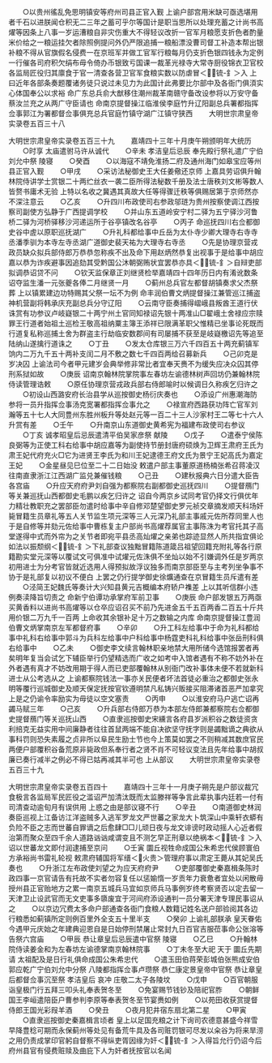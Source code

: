 <!-- { "loadSidebar": true } -->
　　○以贵州徭乱免思明镇安等府州司县正官入觐  上谕户部宫用米缺可亟选堪用者千石以进朕闻仓积无二三年之蓄可乎尔等国计是职当思所以处理充蓄之计尚书高燿等因条上八事一岁运漕粮自非灾伤重大不得轻议改折一官军月粮愿支折色者酌量米价给之一粮运挂欠者除照例提问外仍严限追捕一粮船漂没曹司督工补造本帮出银补粮不得从官旗假名侵费一在京班军并做工官军行粮每月仍支折色银四钱永为定例一行催各司府积欠绢布毋令倚办币银致亏国课一裁革光禄寺大常寺厨役锦衣卫官校各监局匠役归其廪食于官一清查各营卫官军食粮实数以防虐冒＜锍-釒＞入  上曰近年各部条奏题覆诸务徒只说过未见力为此国计此弗要比尔部中及各衙门俱湏实心体国奉公以求裕  命广东总兵俞大猷移住潮州裁革南赣守备改设参将以万安守备蔡汝兰充之从两广守臣请也  命南京提督操江临淮侯李庭竹升辽阳副总兵署都指挥佥事郭江为署都督佥事俱充总兵官庭竹镇守湖广江镇守狭西
　　大明世宗肃皇帝实录卷五百三十八


大明世宗肃皇帝实录卷五百三十九
　　嘉靖四十三年十月庚午朔颁明年大统历
　　○时享  太庙遣驸马许从诚代
　　○辛未  孝洁皇后忌辰  奉先殿行祭礼遣广宁伯刘允中祭  陵寝
　　○癸酉
　　○以海寇不靖免淮扬二府及通州海门如皋宝应等州县正官入觐
　　○甲戌
　　○采访法秘御史王大任姜儆还京师  上嘉具劳诏俱升翰林院侍讲学士赏银二十两纻丝衣一袭二臣所得法秘数千册及法士唐秩刘文彬等数人皆赘书庸术无验  上特以名收之冀遇其真故大任等得骤迁秩等俱赐居第于京师然亦不深注意云
　　○乙亥
　　○升四川布政使司右参政邬琏为贵州按察使调江西按察司副使方弘静于广西提调学校
　　○并山东五道岭安宁村二驿为五宁驿沙河鲁桥二驿为河桥驿移沙河递运所于谷亭镇改名谷亭
　　○丙子  命巡抚四川右佥都御史谷中虗以原职巡抚湖广
　　○升礼科都给事中丘岳为太仆寺少卿大理寺右寺寺丞潘季驯为本寺左寺丞湖广道御史裴天祐为大理寺右寺丞
　　○先是协理京营戎政员缺众拟兵部侍郎万恭恭忽称疾不出及命下用赵炳然恭复出视事于是给事中胡应嘉以恭为诈疾避事因追劾其受黔国公沐朝弼贿状宜罢恭亦具＜锍-釒＞自辩吏部拟调恭诏贷不问
　　○钦天监保章正刘继贤检举嘉靖四十四年历日内有淆讹数条诏夺监生潘一元张夔各俸二月继贤一月
　　○蓟州总兵官左都督胡镇奏求父杰祭葬  上以镇累建边功特赐其父祭一坛不为例  命丰润伯曹文炳提督操江兼管巡江捕盗神机营副将韩承庆充副总兵分守辽阳
　　○云南守臣奏捕得嶍峨县叛酋王道行伏诛赏有功参议卢岐嶷银二十两宁州土官同知禄诏先银十两准山□翟峨土舍禄应宗赎罪王行道者始祖土巡检王敬高祖纳粟主簿王添祥已限满革职父惟精已坐事论死既而行道复私称巡捕土舍为群盗主行劫临安数郡间有司屡捕不获至是岐嶷檄诏先等追至陆纳山遂擒行道诛之
　　○丁丑
　　○发太仓库银三万六千四百五十两充蓟镇军饷内二万九千五十两补支闰二月不敷之数七千四百两给召募新兵
　　○己卯克是岁决囚  上谕法司今者甲元建岁会典举修非常比者宜奉天赉不为缓失应决众囚其停刑系狱如故
　　○庚辰  诏南京翰林院掌院事左春坊左谕德林树声回坊仍兼翰林院侍读管理诰敕
　　○原任协理京营戎政兵部右侍郎喻时以候调日久称疾乞归许之
　　○初设山西潞安府长治县学从巡按御史杨衍庆奏也
　　○添设广州惠潮海防参将一员升指挥佥事汤克宽署都指挥佥事允之
　　○禄宣府西路获功阵亡官军刘瀚等五十七人大同豊州东胜州板升等处赵元等一百二十三人沙家村王二等七十六人升赏有差
　　○壬午
　　○升南京山东道御史黄希宪为福建布政使司右参议
　　○丁亥  诚孝昭皇后忌辰遣清平伯吴家彦祭  献陵
　　○戊子
　　○遣泰宁侯陈良弼等为正使工科右给事中胡应嘉等为副使持节册封唐府硕焕为卫辉王肃府王氏为肃王妃代府充火□它为进贤王李氏为和川王妃逮德王府文氏为景宁王妃高氏为嘉定王妃
　　○金星昼见巳位至二十二日始没  敕遣户部主事董原道杨楠张希召蒋凌汉往南直隶浙江江西湖广监兑兼催钱粮
　　○己丑
　　○建秋报典六日分遣大臣告各宫庙
　　○升应天府府尹刘自强为都察院右副都御史巡抚四川
　　○提督鴈门等关兼巡抚山西都御史毛鹏以疾乞归许之  诏自今两京乡试同考官仍择文行俱优年力精壮教职充之罢部臣勿遣时给事中辛自修邓楚望御史罗元祯交章摘发顺天科场奸毙冒籍生员章礼等五人关节监生项元深等三人元深乃礼部主事戚元佐所荐同里人也于是自修等并劾元佐给事中曹栋复主户部尚书高燿荐属官主事陈洙为考官托其子高堂遂得中式而外帘为之关节者即宛平县丞高灿燿之亲弟也踪迹显然人所共指宜俱论如法以振颓纲＜锍-釒＞下礼部查议独黜冒籍陈道箴吕祖望回籍充附礼等各行原籍勘实堂元深等以覆试文可俱准中试燿元佐洙俱不坐灿以始不引嫌调外任是岁两京初用进士为分考官皆就近选用人得预拟故浮议独多而南京部臣至与主考列坐争事不协于是礼部复以初议不便白  上罢之仍行提学御史徐爌通查在京冒籍生员斥遣有差
　　○泾简王妃魏氏等奏计大兴知县黄元吉概编本府轿户襍差  上以其听信群小违例奏渎降旨切责之  命新宁伯谭功承掌府军前卫事
　　○庚辰  命户部发银五万两亟买黄香料以进尚书高燿等以仓卒应诏召买不前乃先进金五千五百两香二百五十斤共用价银二万九千一百两  上命收其余银补足十万之数输之内库  命南京提督操江豊润伯曹文炳掌南京左军都督府事
　　○辛卯
　　○升工科左给事中于命为礼科都给事中礼科右给事中郭斗为兵科左给事中户科给事中杨霆吏科礼科给事中张岳刑科俱右给事中
　　○乙未
　　○御史李文续言翰林职亲地禁大用所储今选馆报罢者再矣明年复当会试乞下辅臣举行仍望精选而广收之如考中入馆者遇有不称不妨外补在外者遇有真才不妨改用期于得人而已吏部覆翰林从别衙门改补事体未便不若就新科进士从公考选从之  上谕都察院钱法一事亦关民便者坏法首徒必重治之都御史张永明等覆行巡城御史及顺天保定抚按官钦遵明禁凡私铸兴贩接买阻滞诸首恶严加拿究  上是之仍谕令率励实为毋徒以空文塞责
　　○丙申
　　○以淮安府马户逃亡诏再蠲马赋三年
　　○己亥
　　○升兵部右侍郎万恭为本部左侍郎兼都察院右佥都御史提督鴈门等关巡抚山西
　　○直隶巡按御史宋纁言各府县岁派积谷之数徒资贪利掊克无益实用中间廉静者往往首鼠两端不能自决欲坚守抚字则是蠲黜谪之典欲从事科罚则恐失素履之贞非所以阜民生励士节也今上策莫如罢之不则稍减其数庶官民两便户部覆积谷备荒原非毙政但系奉行者之贤不肖不可轻议变法且先年给事中胡叔廉已奏行减半之例必不得已姑再减其半可也  上从部议
　　大明世宗肃皇帝实录卷五百三十九



大明世宗肃皇帝实录卷五百四十
　　嘉靖四十三年十一月庚子朔先是户部议裁冗食极言各监局军民匠役之滥诏严加清汰既而太监滕祥等争言此辈执事内廷若一付有司清查动逾旬月有误供用  上惑之由是部议寝不行
　　○辛丑
　　○南道御史林润奏臣巡视上江备访江洋盗贼多入逃军罗龙文严世蕃之家龙大卜筑深山中乘轩衣蟒有负险不臣之志而世蕃自罪谪之后愈肆□□儿顽日夜与龙文诽谤时政动摇人心近者假治第而聚众至四千余人道路讻讻咸谓变且不测乞早正刑章以绝祸本＜锍-釒＞入诏以世蕃龙文即付润逮捕至京问
　　○壬寅  圜丘视牲命成国公朱希忠代侯顾寰伯方承裕尚书雷礼轮视  敕肃府辅国将军缙＜火贵＞管理府事以肃定王薨从其妃吴氏奏也
　　○升浙江左布政使刘望之为应天府府尹
　　○吏部覆御史秦嘉楫条陈时政四事一京官请告有托故不实者勿容复任以惩媮惰一岁贡年力衰惫者宜处以闲散毋授州县正官贻地方之累一南京五城兵马宜如京师兵马事例岁终考察贤否以定去留一天津卫止设武官而无文吏事多隳废宜于河间府添设通判一员分署天津专理民事诏从之
　　○以京边冗费太多命户部通查各衙门食粮人数籍记姓名送户部验阅其各边行粮悉如蓟镇所定则例百里外全支五十里半支
　　○癸卯  上谕礼部朕承  皇天眷佑今遇甲元庆始之年建典迎恩自是日始停刑禁屠止常封九日百官吉服莅事命公张溶等告祭六宫庙
　　○甲辰  恭让章皇后忌辰遣中官祭  陵寝
　　○乙巳
　　○升翰林院侍读姜金和为左春坊左谕德掌南京翰林院事
　　○丁未冬至大祀  天于  圜丘先期请  太祖配及是日行礼俱命成国公朱希忠代
　　○遣玉田伯蒋荣彭城伯张熊成安伯郭应乾广宁伯刘允中分祭  八陵都指挥佥事卢瓒祭  恭仁康定景皇帝中官祭  恭让章皇后都督佥事沉至祭  孝洁皇后  哀冲  庄敬二太子各陵坟
　　○戊申
　　○百官朝服诣皇极门行五拜三叩头礼奉表贺冬至
　　○免宴赐节钱钞及陪祀官胙
　　○朝鲜国王李峘遣陪臣户曹参判李原等奉表贺冬至节宴赉如例
　　○以苑田收获赏提督侍郎王国光彩叚羊酒
　　○癸丑
　　○夜月犯井宿东扇北第二星
　　○甲寅
　　○直隶巡按御史秦嘉楫言顷者  皇上以足国充粮之计下询司农德意甚盛今祥雪早降豊稔可期而永保蓟州等处见有备荒牛具及各司赃罚银可尽发以籴谷为将来旱涝之用仍责成掌印官躬自督察不得纵吏胥因缘为奸＜锍-釒＞入得旨允行仍诏今后府州县官有侵费赃赎及曲庇下人为奸者抚按官以名闻
